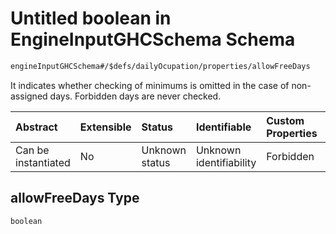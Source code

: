 # Untitled boolean in EngineInputGHCSchema Schema

```txt
engineInputGHCSchema#/$defs/dailyOcupation/properties/allowFreeDays
```

It indicates whether checking of minimums is omitted in the case of non-assigned days. Forbidden days are never checked.

| Abstract            | Extensible | Status         | Identifiable            | Custom Properties | Additional Properties | Access Restrictions | Defined In                                                        |
| :------------------ | :--------- | :------------- | :---------------------- | :---------------- | :-------------------- | :------------------ | :---------------------------------------------------------------- |
| Can be instantiated | No         | Unknown status | Unknown identifiability | Forbidden         | Allowed               | none                | [ghc.schema.json*](../out/ghc.schema.json "open original schema") |

## allowFreeDays Type

`boolean`
